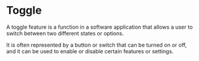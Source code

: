 # Toggle

A toggle feature is a function in a software application that allows a user to switch between two different states or options. 

It is often represented by a button or switch that can be turned on or off, and it can be used to enable or disable certain features or settings. 

